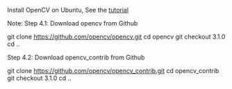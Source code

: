 Install OpenCV on Ubuntu, See the [tutorial](https://www.learnopencv.com/install-opencv3-on-ubuntu/)

Note:
Step 4.1: Download opencv from Github
>
git clone https://github.com/opencv/opencv.git
cd opencv 
git checkout 3.1.0
cd ..

Step 4.2: Download opencv_contrib from Github
>
git clone https://github.com/opencv/opencv_contrib.git
cd opencv_contrib
git checkout 3.1.0
cd ..

